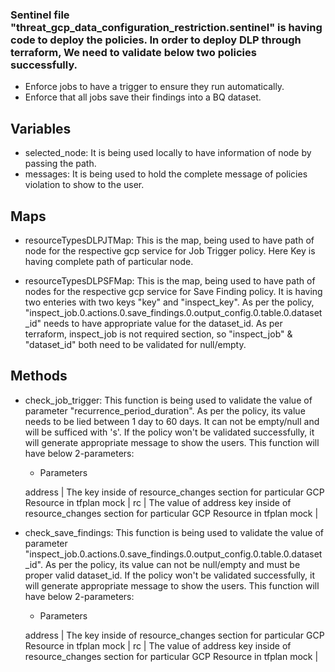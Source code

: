 ### Sentinel file "threat_gcp_data_configuration_restriction.sentinel" is having code to deploy the policies. In order to deploy DLP through terraform, We need to validate below two policies successfully.
* Enforce jobs to have a trigger to ensure they run automatically.
* Enforce that all jobs save their findings into a BQ dataset.

## Variables 
* selected_node: It is being used locally to have information of node by passing the path.
* messages: It is being used to hold the complete message of policies violation to show to the user.

## Maps
* resourceTypesDLPJTMap: This is the map, being used to have path of node for the respective gcp service for Job  Trigger policy. Here Key is having complete path of particular node.

* resourceTypesDLPSFMap: This is the map, being used to have path of nodes for the respective gcp service for Save Finding policy. It is having two enteries with two keys "key" and "inspect_key". 
As per the policy, "inspect_job.0.actions.0.save_findings.0.output_config.0.table.0.dataset_id" needs to have appropriate value for the dataset_id.
As per terraform, inspect_job is not required section, so "inspect_job" & "dataset_id" both need to be validated for null/empty.

## Methods
* check_job_trigger: This function is being used to validate the value of parameter "recurrence_period_duration". As per the policy, its value needs to be lied between 1 day to 60 days. It can not be empty/null and will be sufficed with 's'. If the policy won't be validated successfully, it will generate appropriate message to show the users. This function will have below 2-parameters:

    * Parameters
    
     address | The key inside of resource_changes section for particular GCP Resource in tfplan mock |
     rc | The value of address key inside of resource_changes section for particular GCP Resource in tfplan mock |

* check_save_findings: This function is being used to validate the value of parameter "inspect_job.0.actions.0.save_findings.0.output_config.0.table.0.dataset_id". As per the policy, its value can not be null/empty and must be proper valid dataset_id. If the policy won't be validated successfully, it will generate appropriate message to show the users. This function will have below 2-parameters:

    * Parameters

    address | The key inside of resource_changes section for particular GCP Resource in tfplan mock |
    rc | The value of address key inside of resource_changes section for particular GCP Resource in tfplan mock |